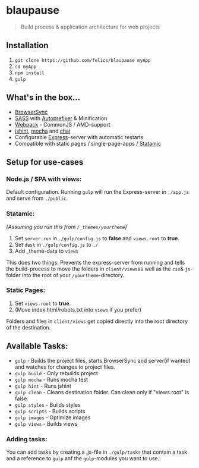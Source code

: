 # blaupause

> Build process & application architecture for web projects

## Installation

 1. `git clone https://github.com/felics/blaupause myApp`
 2. `cd myApp`
 3. `npm install`
 4. `gulp`

## What's in the box...

 - [BrowserSync](browsersync.io)
 - [SASS](http://sass-lang.com/) with [Autoprefixer](https://github.com/postcss/autoprefixer) & Minification
 - [Webpack](webpack.github.io) - CommonJS / AMD-support
 - [jshint](http://jshint.com/), [mocha](mochajs.org) and [chai](chaijs.com)
 - Configurable [Express](http://expressjs.com/)-server with automatic restarts
 - Compatible with static pages / single-page-apps / [Statamic](http://statamic.com)

## Setup for use-cases

### Node.js / SPA with views:

Default configuration. Running `gulp` will run the Express-server in `./app.js` and serve from `./public`.

### Statamic:

*[Assuming you run this from `/_themes/yourtheme`]*

 1. Set `server.run` in `./gulp/config.js` to **false** and `views.root` to **true**.
 2. Set `dest`  in `./gulp/config.js` to `./`
 3. Add _theme-data to `views`

This does two things: Prevents the express-server from running and tells the build-process to move the folders in `client/views`as well as the `css`& `js`-folder into the root of your `/yourtheme`-directory.

### Static Pages:

 1. Set `views.root` to **true**.
 2. (Move index.html/robots.txt into `views` if you prefer)

Folders and files in `client/views` get copied directly into the root directory of the destination.

## Available Tasks:

 - `gulp` - Builds the project files, starts BrowserSync and server(if wanted) and watches for changes to project files.
 - `gulp build` - Only rebuilds project
 - `gulp mocha` - Runs mocha test
 - `gulp hint` - Runs jshint
 - `gulp clean` - Cleans destination folder. Can clean only if "views.root" is false
 - `gulp styles` - Builds styles
 - `gulp scripts` - Builds scripts
 - `gulp images` - Optimize images
 - `gulp views` - Builds views

### Adding tasks:

You can add tasks by creating a .js-file in `./gulp/tasks` that contain a task and a reference to `gulp` anf the `gulp`-modules you want to use.

